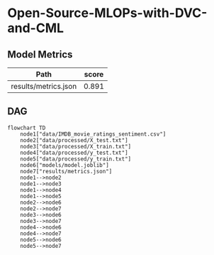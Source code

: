 # Open-Source-MLOPs-with-DVC-and-CML

## Model Metrics

| Path                 | score   |
|----------------------|---------|
| results/metrics.json | 0.891   |

## DAG

```mermaid
flowchart TD
	node1["data/IMDB_movie_ratings_sentiment.csv"]
	node2["data/processed/X_test.txt"]
	node3["data/processed/X_train.txt"]
	node4["data/processed/y_test.txt"]
	node5["data/processed/y_train.txt"]
	node6["models/model.joblib"]
	node7["results/metrics.json"]
	node1-->node2
	node1-->node3
	node1-->node4
	node1-->node5
	node2-->node6
	node2-->node7
	node3-->node6
	node3-->node7
	node4-->node6
	node4-->node7
	node5-->node6
	node5-->node7
```


